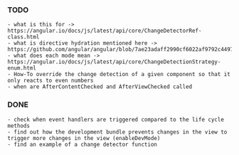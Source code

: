 
### TODO


    - what is this for -> https://angular.io/docs/js/latest/api/core/ChangeDetectorRef-class.html
    - what is directive hydration mentioned here -> https://github.com/angular/angular/blob/7ae23adaff2990cf6022af9792c449730d451d1d/modules/angular2/src/core/change_detection/dynamic_change_detector.ts
    - what does each mode mean -> https://angular.io/docs/js/latest/api/core/ChangeDetectionStrategy-enum.html
    - How-To override the change detection of a given component so that it only reacts to even numbers
    - when are AfterContentChecked and AfterViewChecked called
    
    
    
### DONE

    - check when event handlers are triggered compared to the life cycle methods
    - find out how the development bundle prevents changes in the view to trigger more changes in the view (enableDevMode)
    - find an example of a change detector function